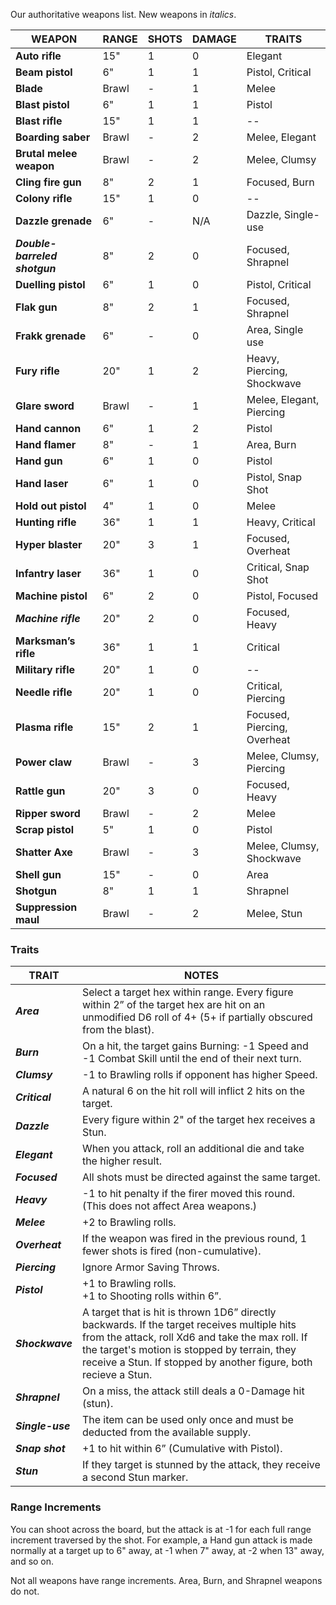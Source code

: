 Our authoritative weapons list. New weapons in *italics*.

| WEAPON                        | RANGE | SHOTS | DAMAGE | TRAITS                      |
| ----------------------------- | ----- | ----- | ------ | --------------------------- |
| **Auto rifle**                | 15"   | 1     | 0      | Elegant                     |
| **Beam pistol**               | 6"    | 1     | 1      | Pistol, Critical            |
| **Blade**                     | Brawl | -     | 1      | Melee                       |
| **Blast pistol**              | 6"    | 1     | 1      | Pistol                      |
| **Blast rifle**               | 15"   | 1     | 1      | --                          |
| **Boarding saber**            | Brawl | -     | 2      | Melee, Elegant              |
| **Brutal melee weapon**       | Brawl | -     | 2      | Melee, Clumsy               |
| **Cling fire gun**            | 8"    | 2     | 1      | Focused, Burn               |
| **Colony rifle**              | 15"   | 1     | 0      | --                          |
| **Dazzle grenade**            | 6"    | -     | N/A    | Dazzle, Single-use          |
| ***Double-barreled shotgun*** | 8"    | 2     | 0      | Focused, Shrapnel           |
| **Duelling pistol**           | 6"    | 1     | 0      | Pistol, Critical            |
| **Flak gun**                  | 8"    | 2     | 1      | Focused, Shrapnel           |
| **Frakk grenade**             | 6"    | -     | 0      | Area, Single use            |
| **Fury rifle**                | 20"   | 1     | 2      | Heavy, Piercing, Shockwave  |
| **Glare sword**               | Brawl | -     | 1      | Melee, Elegant, Piercing    |
| **Hand cannon**               | 6"    | 1     | 2      | Pistol                      |
| **Hand flamer**               | 8"    | -     | 1      | Area, Burn                  |
| **Hand gun**                  | 6"    | 1     | 0      | Pistol                      |
| **Hand laser**                | 6"    | 1     | 0      | Pistol, Snap Shot           |
| **Hold out pistol**           | 4"    | 1     | 0      | Melee                       |
| **Hunting rifle**             | 36"   | 1     | 1      | Heavy, Critical             |
| **Hyper blaster**             | 20"   | 3     | 1      | Focused, Overheat           |
| **Infantry laser**            | 36"   | 1     | 0      | Critical, Snap Shot         |
| **Machine pistol**            | 6"    | 2     | 0      | Pistol, Focused             |
| ***Machine rifle***           | 20"   | 2     | 0      | Focused, Heavy              |
| **Marksman’s rifle**          | 36"   | 1     | 1      | Critical                    |
| **Military rifle**            | 20"   | 1     | 0      | --                          |
| **Needle rifle**              | 20"   | 1     | 0      | Critical, Piercing          |
| **Plasma rifle**              | 15"   | 2     | 1      | Focused, Piercing, Overheat |
| **Power claw**                | Brawl | -     | 3      | Melee, Clumsy, Piercing     |
| **Rattle gun**                | 20"   | 3     | 0      | Focused, Heavy              |
| **Ripper sword**              | Brawl | -     | 2      | Melee                       |
| **Scrap pistol**              | 5"    | 1     | 0      | Pistol                      |
| **Shatter Axe**               | Brawl | -     | 3      | Melee, Clumsy, Shockwave    |
| **Shell gun**                 | 15"   | -     | 0      | Area                        |
| **Shotgun**                   | 8"    | 1     | 1      | Shrapnel                    |
| **Suppression maul**          | Brawl | -     | 2      | Melee, Stun                 |

### Traits

| TRAIT            | NOTES                                                                                                                                                                                                                                                                 |
| ---------------- | --------------------------------------------------------------------------------------------------------------------------------------------------------------------------------------------------------------------------------------------------------------------- |
| ***Area***       | Select a target hex within range. Every figure within 2” of the target hex are hit on an unmodified D6 roll of 4+ (5+ if partially obscured from the blast).                                                                                                          |
| ***Burn***       | On a hit, the target gains Burning: -1 Speed and -1 Combat Skill until the end of their next turn.                                                                                                                                                                    |
| ***Clumsy***     | -1 to Brawling rolls if opponent has higher Speed.                                                                                                                                                                                                                    |
| ***Critical***   | A natural 6 on the hit roll will inflict 2 hits on the target.                                                                                                                                                                                                        |
| ***Dazzle***     | Every figure within 2" of the target hex receives a Stun.                                                                                                                                                                                                             |
| ***Elegant***    | When you attack, roll an additional die and take the higher result.                                                                                                                                                                                                   |
| ***Focused***    | All shots must be directed against the same target.                                                                                                                                                                                                                   |
| ***Heavy***      | -1 to hit penalty if the firer moved this round.  <br>(This does not affect Area weapons.)                                                                                                                                                                            |
| ***Melee***      | +2 to Brawling rolls.                                                                                                                                                                                                                                                 |
| ***Overheat***   | If the weapon was fired in the previous round, 1 fewer shots is fired (non-cumulative).                                                                                                                                                                               |
| ***Piercing***   | Ignore Armor Saving Throws.                                                                                                                                                                                                                                           |
| ***Pistol***     | +1 to Brawling rolls.  <br>+1 to Shooting rolls within 6”.                                                                                                                                                                                                            |
| ***Shockwave***  | A target that is hit is thrown 1D6” directly backwards.  If the target receives multiple hits from the attack, roll Xd6 and take the max roll. If the target's motion is stopped by terrain, they receive a Stun.  If stopped by another figure, both recieve a Stun. |
| ***Shrapnel***   | On a miss, the attack still deals a 0-Damage hit (stun).                                                                                                                                                                                                              |
| ***Single-use*** | The item can be used only once and must be deducted from the available supply.                                                                                                                                                                                        |
| ***Snap shot***  | +1 to hit within 6” (Cumulative with Pistol).                                                                                                                                                                                                                         |
| ***Stun***       | If they target is stunned by the attack, they receive a second Stun marker.                                                                                                                                                                                           |

### Range Increments

You can shoot across the board, but the attack is at -1 for each full range increment traversed by the shot.  For example, a Hand gun attack is made normally at a target up to 6" away, at -1 when 7" away, at -2 when 13" away, and so on.

Not all weapons have range increments.  Area, Burn, and Shrapnel weapons do not.

